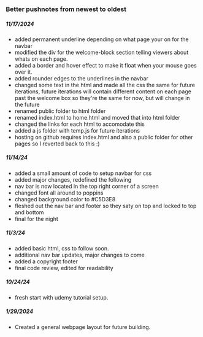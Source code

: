 ### Better pushnotes from newest to oldest

##### 11/17/2024
- added permanent underline depending on what page your on for the navbar
- modified the div for the welcome-block section telling viewers about whats on each page.
- added a border and hover effect to make it float when your mouse goes over it.
- added rounder edges to the underlines in the navbar
- changed some text in the html and made all the css the same for future iterations, 
future iterations will contain different content on each page past the welcome box so 
they're the same for now, but will change in the future
- renamed public folder to html folder
- renamed index.html to home.html and moved that into html folder
- changed the links for each html to accomodate this
- added a js folder with temp.js for future iterations
- hosting on github requires index.html and also a public folder for other pages
so I reverted back to this :)
##### 11/14/24
- added a small amount of code to setup navbar for css
- added major changes, redefined the following
- nav bar is now located in the top right corner of a screen
- changed font all around to poppins
- changed background color to #C5D3E8
- fleshed out the nav bar and footer so they saty on top and locked to top and bottom
- final for the night
##### 11/3/24
- added basic html, css to follow soon.
- additional nav bar updates, major changes to come
- added a copyright footer
- final code review, edited for readability
##### 10/24/24
- fresh start with udemy tutorial setup.
##### 1/29/2024
- Created a general webpage layout for future building.